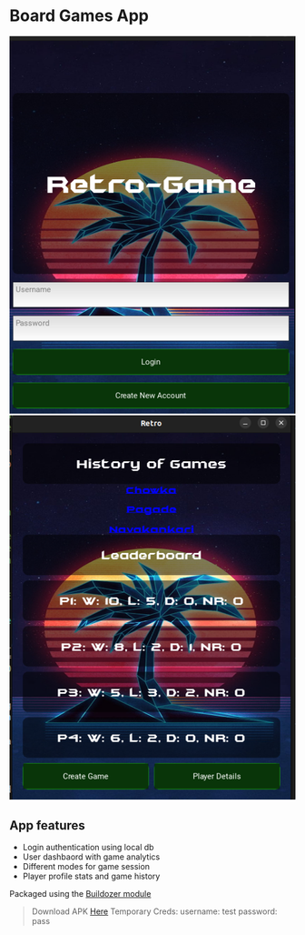 # Board Games App

![image1](https://github.com/thusharkn/Board-Games-App/blob/main/screenshot1)  
![image2](https://github.com/thusharkn/Board-Games-App/blob/main/screenshot2)

## App features
- Login authentication using local db
- User dashbaord with game analytics
- Different modes for game session
- Player profile stats and game history


Packaged using the [Buildozer module](https://buildozer.readthedocs.io/en/latest/)


> Download APK [Here](https://drive.google.com/file/d/1VKOx3hGfA4U375VC4h93dJqGfhs89Evj/view?usp=drive_link)
> Temporary Creds: username: test
>                  password: pass
